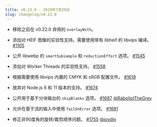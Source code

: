 ```yaml
---
title: v0.23.0 - 2019年7月29日
slug: changelog/v0.23.0
---
```


* 移除之前在 v0.22.0 弃用的 `overlayWith`。

* 添加对 HEIF 图像的实验性支持。需要使用带有 libheif 的 libvips 编译。
  [#1105](https://github.com/lovell/sharp/issues/1105)

* 公开 libwebp 的 `smartSubsample` 和 `reductionEffort` 选项。
  [#1545](https://github.com/lovell/sharp/issues/1545)

* 添加对 Worker Threads 的实验性支持。
  [#1558](https://github.com/lovell/sharp/issues/1558)

* 根据需要使用 libvips 内置的 CMYK 和 sRGB 配置文件。
  [#1619](https://github.com/lovell/sharp/issues/1619)

* 放弃对 Node.js 6 和 11 版本的支持。
  [#1674](https://github.com/lovell/sharp/issues/1674)

* 公开用于基于分块输出的 `skipBlanks` 选项。
  [#1687](https://github.com/lovell/sharp/pull/1687)
  [@RaboliotTheGrey](https://github.com/RaboliotTheGrey)

* 允许在基于流的输入中使用 `failOnError` 选项。
  [#1691](https://github.com/lovell/sharp/issues/1691)

* 修正非90度角的旋转/裁剪顺序问题。
  [#1755](https://github.com/lovell/sharp/pull/1755)
  [@iovdin](https://github.com/iovdin)
